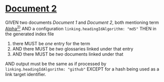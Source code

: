 # [Document 2](#id-2a7bfdf9270386e2ee321d898a031fa1)

GIVEN two documents *Document 1* and *Document 2*, both mentioning term [Alpha][1][<sup>2)</sup>][2]
AND a configuration `linking.headingIdAlgorithm: "md5"`
THEN in the generated index file

1.  there MUST be *one* entry for the term
2.  AND there MUST be *two* glossaries linked under that entry
3.  AND there MUST be *two* documents linked under that

AND output must be the same as if processed by `linking.headingIdAlgorithm: "github"`
EXCEPT for a hash being used as a link target identifier.

[1]: ./glossary-1.md#id-1a319298ee8172465c1b9a7c00a454bb "First definition."

[2]: ./glossary-2.md#id-2014cd002823f23a930ec129344581c3 "Second definition."
